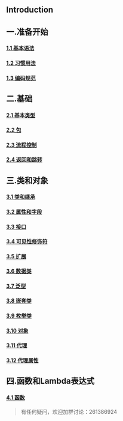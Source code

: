 ## Introduction
## 一.准备开始
#### [1.1 基本语法](chapter1/Kotlin1-1-基本语法.md)

#### [1.2 习惯用法](http://www.jianshu.com/p/0be61eb7833d)

#### [1.3 编码规范](http://www.jianshu.com/p/8350ed0e857f)

## 二.基础
#### [2.1 基本类型](http://www.jianshu.com/p/7cab1752657d)

#### [2.2 包](http://www.jianshu.com/p/05d90b540853)

#### [2.3 流程控制](http://www.jianshu.com/p/3e5e4541c2d6)

#### [2.4 返回和跳转](http://www.jianshu.com/p/6221fd222929)

## 三.类和对象

#### [3.1 类和继承](http://www.jianshu.com/p/a0614fe9b39d)

#### [3.2 属性和字段](http://www.jianshu.com/p/78ae79059b9b)

#### [3.3 接口](http://www.jianshu.com/p/cd157ce689bb)

#### [3.4 可见性修饰符](http://www.jianshu.com/p/cb5091fb078d)

#### [3.5 扩展](http://www.jianshu.com/p/28b5ae51cba9)

#### [3.6 数据类](http://www.jianshu.com/p/496def021d1b)

#### [3.7 泛型](http://www.jianshu.com/p/d49df8528597)

#### [3.8 嵌套类](http://www.jianshu.com/p/a3e0302c6ba3)

#### [3.9 枚举类](http://www.jianshu.com/p/d7c784185750)

#### [3.10 对象](http://www.jianshu.com/p/462012cdb3cb)

#### [3.11 代理](http://www.jianshu.com/p/54fc0965986e)

#### [3.12 代理属性](http://www.jianshu.com/p/1ad8cfd070bf)

## 四.函数和Lambda表达式

#### [4.1 函数](http://www.jianshu.com/p/86088b408f94)

> 有任何疑问，欢迎加群讨论：261386924




